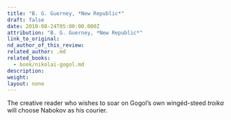 ```yaml
---
title: "B. G. Guerney, *New Republic*"
draft: false
date: 2010-08-24T05:00:00.000Z
attribution: "B. G. Guerney, *New Republic*"
link_to_original:
nd_author_of_this_review:
related_author: .md
related_books:
  - book/nikolai-gogol.md
description:
weight:
layout: none
---
```

The creative reader who wishes to soar on Gogol’s own wingéd-steed *troika* will choose Nabokov as his courier.

